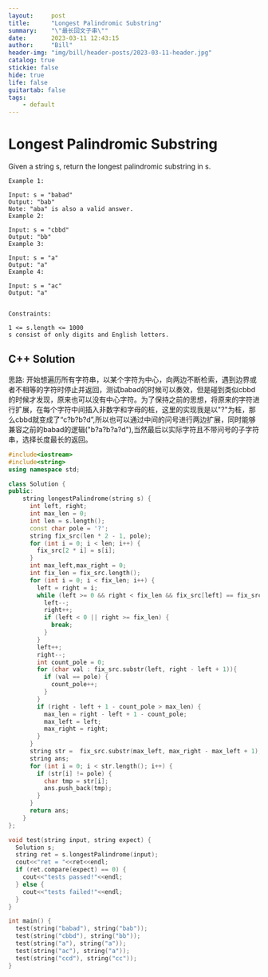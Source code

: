 ```yaml
---
layout:     post
title:      "Longest Palindromic Substring"
summary:    "\"最长回文子串\""
date:       2023-03-11 12:43:15
author:     "Bill"
header-img: "img/bill/header-posts/2023-03-11-header.jpg"
catalog: true
stickie: false
hide: true
life: false
guitartab: false
tags:
    - default
---
```


# Longest Palindromic Substring

Given a string s, return the longest palindromic substring in s.

```
Example 1:

Input: s = "babad"
Output: "bab"
Note: "aba" is also a valid answer.
Example 2:

Input: s = "cbbd"
Output: "bb"
Example 3:

Input: s = "a"
Output: "a"
Example 4:

Input: s = "ac"
Output: "a"


Constraints:

1 <= s.length <= 1000
s consist of only digits and English letters.
```

## C++ Solution

思路: 开始想遍历所有字符串，以某个字符为中心，向两边不断检索，遇到边界或者不相等的字符时停止并返回，测试babad的时候可以奏效，但是碰到类似cbbd的时候才发现，原来也可以没有中心字符。为了保持之前的思想，将原来的字符进行扩展，在每个字符中间插入非数字和字母的桩，这里的实现我是以"?"为桩，那么cbbd就变成了“c?b?b?d”,所以也可以通过中间的问号进行两边扩展，同时能够兼容之前的babad的逻辑("b?a?b?a?d"),当然最后以实际字符且不带问号的子字符串，选择长度最长的返回。


```c++
#include<iostream>
#include<string>
using namespace std;

class Solution {
public:
    string longestPalindrome(string s) {
      int left, right;
      int max_len = 0;
      int len = s.length();
      const char pole = '?';
      string fix_src(len * 2 - 1, pole);
      for (int i = 0; i < len; i++) {
        fix_src[2 * i] = s[i];
      }
      int max_left,max_right = 0;
      int fix_len = fix_src.length();
      for (int i = 0; i < fix_len; i++) {
        left = right = i;
        while (left >= 0 && right < fix_len && fix_src[left] == fix_src[right]) {
          left--;
          right++;
          if (left < 0 || right >= fix_len) {
            break;
          }
        }
        left++;
        right--;
        int count_pole = 0;
        for (char val : fix_src.substr(left, right - left + 1)){
          if (val == pole) {
            count_pole++;
          }
        }
        if (right - left + 1 - count_pole > max_len) {
          max_len = right - left + 1 - count_pole;
          max_left = left;
          max_right = right;
        }
      }
      string str =  fix_src.substr(max_left, max_right - max_left + 1);
      string ans;
      for (int i = 0; i < str.length(); i++) {
        if (str[i] != pole) {
          char tmp = str[i];
          ans.push_back(tmp);
        }
      }
      return ans;
    }
};

void test(string input, string expect) {
  Solution s;
  string ret = s.longestPalindrome(input);
  cout<<"ret = "<<ret<<endl;
  if (ret.compare(expect) == 0) {
    cout<<"tests passed!"<<endl;
  } else {
    cout<<"tests failed!"<<endl;
  }
}

int main() {
  test(string("babad"), string("bab"));
  test(string("cbbd"), string("bb"));
  test(string("a"), string("a"));
  test(string("ac"), string("a"));
  test(string("ccd"), string("cc"));
}
```


